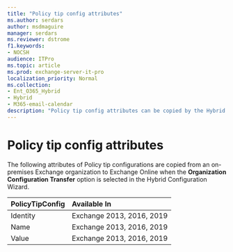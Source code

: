 ```yaml
---
title: "Policy tip config attributes"
ms.author: serdars
author: msdmaguire
manager: serdars
ms.reviewer: dstrome
f1.keywords:
- NOCSH
audience: ITPro
ms.topic: article
ms.prod: exchange-server-it-pro
localization_priority: Normal
ms.collection:
- Ent_O365_Hybrid
- Hybrid
- M365-email-calendar
description: "Policy tip config attributes can be copied by the Hybrid Configuration Wizard from your on-premises organization to Exchange Online to help simplify your hybrid deployment"
---
```


# Policy tip config attributes

The following attributes of Policy tip configurations are copied from an on-premises Exchange organization to Exchange Online when the **Organization Configuration Transfer** option is selected in the Hybrid Configuration Wizard.

|**PolicyTipConfig**|**Available In**|
|:-----|:-----|
|Identity|Exchange 2013, 2016, 2019|
|Name|Exchange 2013, 2016, 2019|
|Value|Exchange 2013, 2016, 2019|
